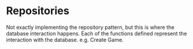 # Repositories

Not exactly implementing the repository pattern, but this is where the database interaction happens. Each of the functions defined represent the interaction with the database. e.g. Create Game.